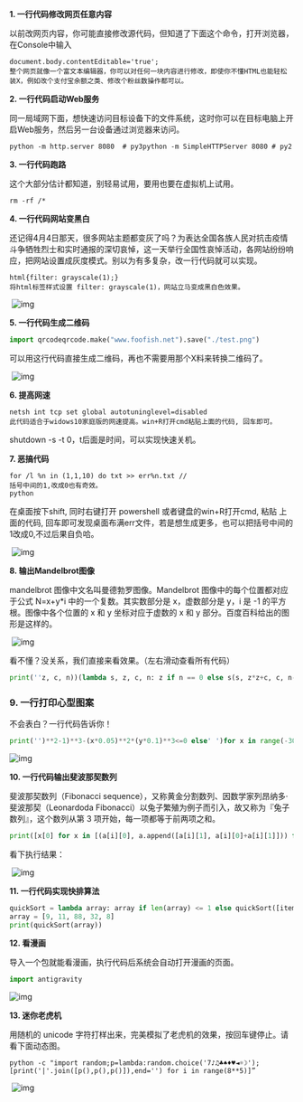 **1. 一行代码修改网页任意内容**

 

以前改网页内容，你可能直接修改源代码，但知道了下面这个命令，打开浏览器，在Console中输入

```
document.body.contentEditable='true';
整个网页就像一个富文本编辑器，你可以对任何一块内容进行修改，即使你不懂HTML也能轻松装X，例如改个支付宝余额之类、修改个粉丝数操作都可以。
```

 

**2. 一行代码启动Web服务**

 

同一局域网下面，想快速访问目标设备下的文件系统，这时你可以在目标电脑上开启Web服务，然后另一台设备通过浏览器来访问。

```
python -m http.server 8080  # py3python -m SimpleHTTPServer 8080 # py2

```

**3. 一行代码跑路**

 

这个大部分估计都知道，别轻易试用，要用也要在虚拟机上试用。

```
rm -rf /*
```

**4. 一行代码网站变黑白**

 

还记得4月4日那天，很多网站主题都变灰了吗？为表达全国各族人民对抗击疫情斗争牺牲烈士和实时通报的深切哀悼，这一天举行全国性哀悼活动，各网站纷纷响应，把网站设置成灰度模式。别以为有多复杂，改一行代码就可以实现。

```
html{filter: grayscale(1);}
将html标签样式设置 filter: grayscale(1)，网站立马变成黑白色效果。
```

​    ![img](https://mmbiz.qpic.cn/mmbiz_gif/Pn4Sm0RsAuguH897d8R7janx2GtIbLvtX7fzMvcXuCUDjpq4CbZd8rML1FibNpCCqBYejLq2yBjnWEicd7gpa1ww/640?wx_fmt=gif&tp=webp&wxfrom=5&wx_lazy=1)    

**5. 一行代码生成二维码**

```python
import qrcodeqrcode.make("www.foofish.net").save("./test.png")
```



可以用这行代码直接生成二维码，再也不需要用那个X料来转换二维码了。

 

​    ![img](https://mmbiz.qpic.cn/mmbiz_png/Pn4Sm0RsAuguH897d8R7janx2GtIbLvtQ0iaicIYowoPKx9hb1s89ac02KBHd9qr6NLXsibicTyibHgHJ2tkicFhCZDA/640?wx_fmt=png&tp=webp&wxfrom=5&wx_lazy=1&wx_co=1)    

 

**6. 提高网速**

```
netsh int tcp set global autotuninglevel=disabled
此代码适合于widows10家庭版的网速提高。win+R打开cmd粘贴上面的代码, 回车即可。
```

shutdown -s -t 0，t后面是时间，可以实现快速关机。

 

**7. 恶搞代码**

```
for /l %n in (1,1,10) do txt >> err%n.txt //
括号中间的1,改成0也有奇效。
python
```

在桌面按下shift, 同时右键打开 powershell 或者键盘的win+R打开cmd, 粘贴 上面的代码, 回车即可发现桌面布满err文件，若是想生成更多，也可以把括号中间的1改成0,不过后果自负哈。

​    ![img](https://mmbiz.qpic.cn/mmbiz_png/Pn4Sm0RsAuguH897d8R7janx2GtIbLvtNo986SVT2DPt1icd7ORTnQ4ERZtpZoImiaCQLXoX7aWric0TAnq3FicE8A/640?wx_fmt=png&tp=webp&wxfrom=5&wx_lazy=1&wx_co=1)   

**8. 输出Mandelbrot图像**

 

mandelbrot 图像中文名叫曼德勃罗图像。Mandelbrot 图像中的每个位置都对应于公式 N=x+y*i 中的一个复数。其实数部分是 x，虚数部分是 y，i 是 -1 的平方根。图像中各个位置的 x 和 y 坐标对应于虚数的 x 和 y 部分。百度百科给出的图形是这样的。

​    ![img](https://mmbiz.qpic.cn/mmbiz_png/Pn4Sm0RsAuguH897d8R7janx2GtIbLvt2FSFujHbgaEZIp3PO48YUcedH14aJY0VHTXGibl9ibBDdg2qGViaHYIvQ/640?wx_fmt=png&tp=webp&wxfrom=5&wx_lazy=1&wx_co=1)    

看不懂？没关系，我们直接来看效果。（左右滑动查看所有代码） 

```python
print(''z, c, n))(lambda s, z, c, n: z if n == 0 else s(s, z*z+c, c, n-1))(0, 0.02*x+0.05j*y, 40)) < 2 else ' ' for x in range(-80, 20)]) for y in range(-20, 20)]))
```

 

### **9. 一行打印心型图案**

 

不会表白？一行代码告诉你！

```python
print('')**2-1)**3-(x*0.05)**2*(y*0.1)**3<=0 else' ')for x in range(-30,30)])for y in range(15,-15,-1)]))
```

 



![img](https://mmbiz.qpic.cn/mmbiz_png/Pn4Sm0RsAuguH897d8R7janx2GtIbLvtnXEc372WibKWWxO7suE8U6YLicA9SSE6PspGYsftkXvicicpZHuebsUZ0w/640?wx_fmt=png&tp=webp&wxfrom=5&wx_lazy=1&wx_co=1)



**10. 一行代码输出斐波那契数列**

 

斐波那契数列（Fibonacci sequence），又称黄金分割数列、因数学家列昂纳多·斐波那契（Leonardoda Fibonacci）以兔子繁殖为例子而引入，故又称为『兔子数列』，这个数列从第 3 项开始，每一项都等于前两项之和。

```python
print([x[0] for x in [(a[i][0], a.append([a[i][1], a[i][0]+a[i][1]])) for a in ([[1, 1]], ) for i in range(30)]])

```

看下执行结果：

​    ![img](https://mmbiz.qpic.cn/mmbiz_png/Pn4Sm0RsAuguH897d8R7janx2GtIbLvtKhbeqASgwRlTmmCtEyGt5U5a3rvjKfDvVYeOsQTfldKIz3rXwWKw8Q/640?wx_fmt=png&tp=webp&wxfrom=5&wx_lazy=1&wx_co=1)    

**11. 一行代码实现快排算法**

```python
quickSort = lambda array: array if len(array) <= 1 else quickSort([item for item in array[1:] if item <= array[0]]) + [array[0]] + quickSort([item for item in array[1:] if item > array[0]])
array = [9, 11, 88, 32, 8]
print(quickSort(array))
```



**12. 看漫画**



导入一个包就能看漫画，执行代码后系统会自动打开漫画的页面。

```python
import antigravity  
```



![img](https://mmbiz.qpic.cn/mmbiz_png/Pn4Sm0RsAuguH897d8R7janx2GtIbLvtxCZ1miblr01Jm0sYXoHOE6iaBnzSV0659qXS0LIXaib6VmuXpibkWx4ZQA/640?wx_fmt=png&tp=webp&wxfrom=5&wx_lazy=1&wx_co=1)

   

**13. 迷你老虎机**

用随机的 unicode 字符打样出来，完美模拟了老虎机的效果，按回车键停止。请看下面动态图。

```
python -c "import random;p=lambda:random.choice('7♪♫♣♠♦♥◄☼☽');[print('|'.join([p(),p(),p()]),end='') for i in range(8**5)]”
```

​    ![img](https://mmbiz.qpic.cn/mmbiz_gif/Pn4Sm0RsAuguH897d8R7janx2GtIbLvtHWmF3aHIeRmze7jaMJkoh7Ojgkb1I5hyiaYUw6eUKFQXiaib44V325eqA/640?wx_fmt=gif&tp=webp&wxfrom=5&wx_lazy=1)